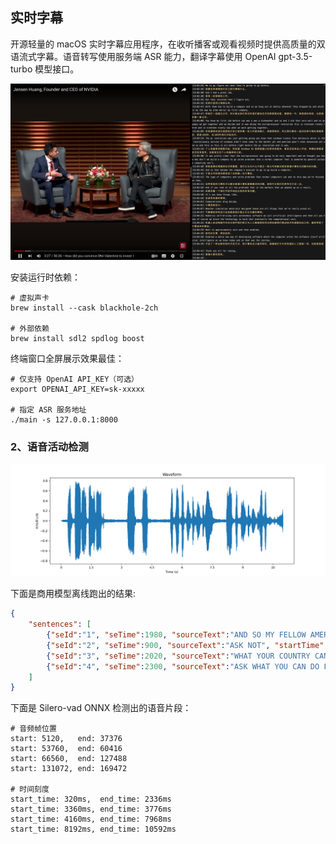 ## 实时字幕

开源轻量的 macOS 实时字幕应用程序，在收听播客或观看视频时提供高质量的双语流式字幕。语音转写使用服务端 ASR 能力，翻译字幕使用 OpenAI gpt-3.5-turbo 模型接口。

![subtitile_preview](./docs/subtitle_youtube.png)

安装运行时依赖：

```shell
# 虚拟声卡
brew install --cask blackhole-2ch

# 外部依赖
brew install sdl2 spdlog boost
```

终端窗口全屏展示效果最佳：

```shell
# 仅支持 OpenAI API_KEY（可选）
export OPENAI_API_KEY=sk-xxxxx

# 指定 ASR 服务地址
./main -s 127.0.0.1:8000
```

### 2、语音活动检测

![doc](docs/jfk_waveform.png)

下面是商用模型离线跑出的结果: 

```json
{
	"sentences": [
		{"seId":"1", "seTime":1980, "sourceText":"AND SO MY FELLOW AMERICANS", "startTime":230, "endTime":2210},
		{"seId":"2", "seTime":900, "sourceText":"ASK NOT", "startTime":3290, "endTime":4190},
		{"seId":"3", "seTime":2020, "sourceText":"WHAT YOUR COUNTRY CAN DO FOR YOU", "startTime":5290, "endTime":7310},
		{"seId":"4", "seTime":2300, "sourceText":"ASK WHAT YOU CAN DO FOR YOUR COUNTRY", "startTime":8150, "endTime":10450}
	]
}
```

下面是 Silero-vad ONNX 检测出的语音片段：

```shell
# 音频帧位置
start: 5120,   end: 37376
start: 53760,  end: 60416
start: 66560,  end: 127488
start: 131072, end: 169472

# 时间刻度
start_time: 320ms,  end_time: 2336ms
start_time: 3360ms, end_time: 3776ms
start_time: 4160ms, end_time: 7968ms
start_time: 8192ms, end_time: 10592ms
```
